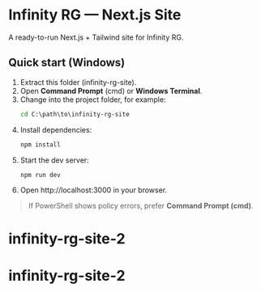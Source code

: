 # Infinity RG — Next.js Site

A ready-to-run Next.js + Tailwind site for Infinity RG.

## Quick start (Windows)

1. Extract this folder (infinity-rg-site).
2. Open **Command Prompt** (cmd) or **Windows Terminal**.
3. Change into the project folder, for example:
   ```bat
   cd C:\path\to\infinity-rg-site
   ```
4. Install dependencies:
   ```bat
   npm install
   ```
5. Start the dev server:
   ```bat
   npm run dev
   ```
6. Open http://localhost:3000 in your browser.

> If PowerShell shows policy errors, prefer **Command Prompt (cmd)**.
# infinity-rg-site-2
# infinity-rg-site-2
